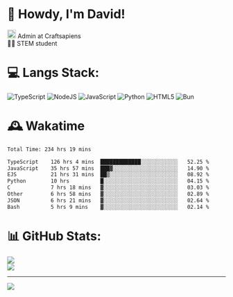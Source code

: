 # 👋 Howdy, I'm David!
<img src="https://cdn.discordapp.com/role-icons/959259258829021255/243d02ee3fbd0821de14bf13a0cde87b.webp?size=2048" height=20> Admin at Craftsapiens<br>👨‍🔬 STEM student

# 💻 Langs Stack:
![TypeScript](https://img.shields.io/badge/typescript-%23007ACC.svg?style=for-the-badge&logo=typescript&logoColor=white) ![NodeJS](https://img.shields.io/badge/node.js-6DA55F?style=for-the-badge&logo=node.js&logoColor=white) ![JavaScript](https://img.shields.io/badge/javascript-%23323330.svg?style=for-the-badge&logo=javascript&logoColor=%23F7DF1E) ![Python](https://img.shields.io/badge/python-3670A0?style=for-the-badge&logo=python&logoColor=ffdd54)  ![HTML5](https://img.shields.io/badge/html5-%23E34F26.svg?style=for-the-badge&logo=html5&logoColor=white) ![Bun](https://img.shields.io/badge/Bun-%23000000.svg?style=for-the-badge&logo=bun&logoColor=white) 

# 🕰️ Wakatime 
<!--START_SECTION:waka-->

```txt
Total Time: 234 hrs 19 mins

TypeScript    126 hrs 4 mins  █████████████░░░░░░░░░░░░   52.25 %
JavaScript    35 hrs 57 mins  ███▓░░░░░░░░░░░░░░░░░░░░░   14.90 %
EJS           21 hrs 31 mins  ██▒░░░░░░░░░░░░░░░░░░░░░░   08.92 %
Python        10 hrs          █░░░░░░░░░░░░░░░░░░░░░░░░   04.15 %
C             7 hrs 18 mins   ▓░░░░░░░░░░░░░░░░░░░░░░░░   03.03 %
Other         6 hrs 58 mins   ▓░░░░░░░░░░░░░░░░░░░░░░░░   02.89 %
JSON          6 hrs 21 mins   ▓░░░░░░░░░░░░░░░░░░░░░░░░   02.64 %
Bash          5 hrs 9 mins    ▓░░░░░░░░░░░░░░░░░░░░░░░░   02.14 %
```

<!--END_SECTION:waka-->

# 📊 GitHub Stats:

![](https://github-readme-stats.vercel.app/api?username=davidcanas&theme=dark&hide_border=false&count_private=true)<br/>
![](https://github-readme-stats.vercel.app/api/top-langs/?username=davidcanas&theme=dark&hide_border=false&include_all_commits=true&count_private=true&layout=compact)

---
[![](https://visitcount.itsvg.in/api?id=davidcanas&icon=0&color=0)](https://visitcount.itsvg.in)


